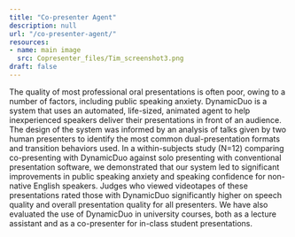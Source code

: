 ```yaml
---
title: "Co-presenter Agent"
description: null
url: "/co-presenter-agent/"
resources:
- name: main image
  src: Copresenter_files/Tim_screenshot3.png
draft: false
---
```


The quality of most professional oral presentations is often poor, owing to a number of factors, including public speaking anxiety.
	    DynamicDuo is a system that uses an automated, life-sized, animated agent to help inexperienced speakers deliver their presentations in front of an audience.
	    The design of the system was informed by an analysis of talks given by two human presenters to identify the most common dual-presentation formats and transition behaviors used. 
	    In a within-subjects study (N=12) comparing co-presenting with DynamicDuo against solo presenting with conventional presentation software,
	    we demonstrated that our system led to significant improvements in public speaking anxiety and speaking confidence for non-native English speakers.
	    Judges who viewed videotapes of these presentations rated those with DynamicDuo significantly higher on speech quality and overall presentation quality for all presenters.
            We have also evaluated the use of DynamicDuo in university courses, both as a lecture assistant and as a co-presenter for
	    in-class student presentations.

